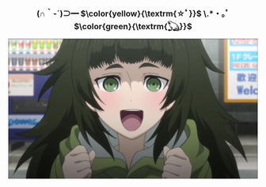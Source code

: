 <h2 align="center" style="font-size: 16px"> (∩｀-´)⊃━ $\color{yellow}{\textrm{☆ﾟ}}$ \.*・｡ﾟ $\color{green}{\textrm{𓆏}}$ </h2>


![Maho Best Girl](https://raw.githubusercontent.com/brickfrog/brickfrog/master/maho.jpg)

